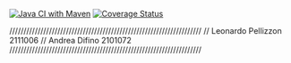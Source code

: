 [![Java CI with Maven](https://github.com/leonardopellizzonunipd/mtss2/actions/workflows/maven.yml/badge.svg)](https://github.com/leonardopellizzonunipd/mtss2/actions/workflows/maven.yml)
[![Coverage Status](https://coveralls.io/repos/github/leonardopellizzonunipd/mtss2/badge.svg)](https://coveralls.io/github/leonardopellizzonunipd/mtss2)

////////////////////////////////////////////////////////////////////
// Leonardo Pellizzon 2111006
// Andrea Difino 2101072
////////////////////////////////////////////////////////////////////
